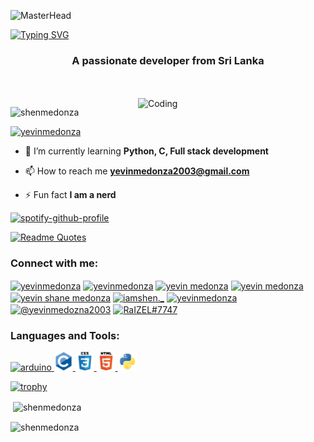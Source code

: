 ![MasterHead](https://i.pinimg.com/originals/67/ba/e3/67bae3d1e0e6cf660ee6d259b88d2a76.gif)

[![Typing SVG](https://readme-typing-svg.demolab.com?vcenter=true&font=Fira+Code&size=45&pause=1000&color=ACF71A&width=570&height=200&lines=HI!+I'm+Yevin+Medonza)](https://git.io/typing-svg)
<h3 align="center">A passionate developer from Sri Lanka</h3><br><br>
<img align="right" alt="Coding" width="300" src="https://i.pinimg.com/originals/9e/28/f6/9e28f6a8caf98f24f5b14ad0ec4d03bf.gif">

<p align="left"> <img src="https://komarev.com/ghpvc/?username=shenmedonza&label=Profile%20views&color=0e75b6&style=flat" alt="shenmedonza" /> </p>

<p align="left"> <a href="https://twitter.com/yevinmedonza" target="blank"><img src="https://img.shields.io/twitter/follow/yevinmedonza?logo=twitter&style=for-the-badge" alt="yevinmedonza" /></a> </p>

- 🌱 I’m currently learning **Python, C, Full stack development**

- 📫 How to reach me **yevinmedonza2003@gmail.com**

- ⚡ Fun fact **I am a nerd**

[![spotify-github-profile](https://spotify-github-profile.vercel.app/api/view?uid=312pvvm2cghozc4tfsaiz4ebkxe4&cover_image=true&theme=natemoo-re&show_offline=false&bar_color=53b14f&bar_color_cover=false)](https://github.com/kittinan/spotify-github-profile)

[![Readme Quotes](https://quotes-github-readme.vercel.app/api?type=horizontal&theme=dark)](https://github.com/piyushsuthar/github-readme-quotes)



<h3 align="left">Connect with me:</h3>
<p align="left">
<a href="https://dev.to/yevinmedonza" target="blank"><img align="center" src="https://raw.githubusercontent.com/rahuldkjain/github-profile-readme-generator/master/src/images/icons/Social/devto.svg" alt="yevinmedonza" height="20" width="30" /></a>
<a href="https://twitter.com/yevinmedonza" target="blank"><img align="center" src="https://raw.githubusercontent.com/rahuldkjain/github-profile-readme-generator/master/src/images/icons/Social/twitter.svg" alt="yevinmedonza" height="20" width="30" /></a>
<a href="https://linkedin.com/in/yevin medonza" target="blank"><img align="center" src="https://raw.githubusercontent.com/rahuldkjain/github-profile-readme-generator/master/src/images/icons/Social/linked-in-alt.svg" alt="yevin medonza" height="20" width="30" /></a>
<a href="https://stackoverflow.com/users/yevin medonza" target="blank"><img align="center" src="https://raw.githubusercontent.com/rahuldkjain/github-profile-readme-generator/master/src/images/icons/Social/stack-overflow.svg" alt="yevin medonza" height="20" width="30" /></a>
<a href="https://fb.com/yevin shane medonza" target="blank"><img align="center" src="https://raw.githubusercontent.com/rahuldkjain/github-profile-readme-generator/master/src/images/icons/Social/facebook.svg" alt="yevin shane medonza" height="20" width="30" /></a>
<a href="https://instagram.com/iamshen._" target="blank"><img align="center" src="https://raw.githubusercontent.com/rahuldkjain/github-profile-readme-generator/master/src/images/icons/Social/instagram.svg" alt="iamshen._" height="20" width="30" /></a>
<a href="https://dribbble.com/yevinmedonza" target="blank"><img align="center" src="https://raw.githubusercontent.com/rahuldkjain/github-profile-readme-generator/master/src/images/icons/Social/dribbble.svg" alt="yevinmedonza" height="20" width="30" /></a>
<a href="https://medium.com/@yevinmedozna2003" target="blank"><img align="center" src="https://raw.githubusercontent.com/rahuldkjain/github-profile-readme-generator/master/src/images/icons/Social/medium.svg" alt="@yevinmedozna2003" height="20" width="30" /></a>
<a href="https://discord.gg/RaIZEL#7747" target="blank"><img align="center" src="https://raw.githubusercontent.com/rahuldkjain/github-profile-readme-generator/master/src/images/icons/Social/discord.svg" alt="RaIZEL#7747" height="20" width="30" /></a>
</p>


<h3 align="left">Languages and Tools:</h3>
<p align="left"> <a href="https://www.arduino.cc/" target="_blank" rel="noreferrer"> <img src="https://cdn.worldvectorlogo.com/logos/arduino-1.svg" alt="arduino" width="30" height="30"/> </a> <a href="https://www.cprogramming.com/" target="_blank" rel="noreferrer"> <img src="https://raw.githubusercontent.com/devicons/devicon/master/icons/c/c-original.svg" alt="c" width="30" height="30"/> </a> <a href="https://www.w3schools.com/css/" target="_blank" rel="noreferrer"> <img src="https://raw.githubusercontent.com/devicons/devicon/master/icons/css3/css3-original-wordmark.svg" alt="css3" width="30" height="30"/> </a> <a href="https://www.w3.org/html/" target="_blank" rel="noreferrer"> <img src="https://raw.githubusercontent.com/devicons/devicon/master/icons/html5/html5-original-wordmark.svg" alt="html5" width="30" height="30"/> </a> <a href="https://www.python.org" target="_blank" rel="noreferrer"> <img src="https://raw.githubusercontent.com/devicons/devicon/master/icons/python/python-original.svg" alt="python" width="30" height="30"/> </a> </p>

[![trophy](https://github-profile-trophy.vercel.app/?username=ShenMedonza&theme=onedark)](https://github.com/ryo-ma/github-profile-trophy)



<p>&nbsp;<img align="center" src="https://github-readme-stats.vercel.app/api?username=shenmedonza&show_icons=true&locale=en" alt="shenmedonza" /></p>

<p><img align="center" src="https://github-readme-streak-stats.herokuapp.com/?user=shenmedonza&" alt="shenmedonza" /></p>
